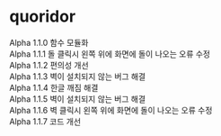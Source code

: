 # quoridor

Alpha 1.1.0 함수 모듈화  
Alpha 1.1.1 돌 클릭시 왼쪽 위에 화면에 돌이 나오는 오류 수정  
Alpha 1.1.2 편의성 개선  
Alpha 1.1.3 벽이 설치되지 않는 버그 해결   
Alpha 1.1.4 한글 깨짐 해결  
Alpha 1.1.5 벽이 설치되지 않는 버그 해결   
Alpha 1.1.6 벽 클릭시 왼쪽 위에 화면에 돌이 나오는 오류 수정  
Alpha 1.1.7 코드 개선